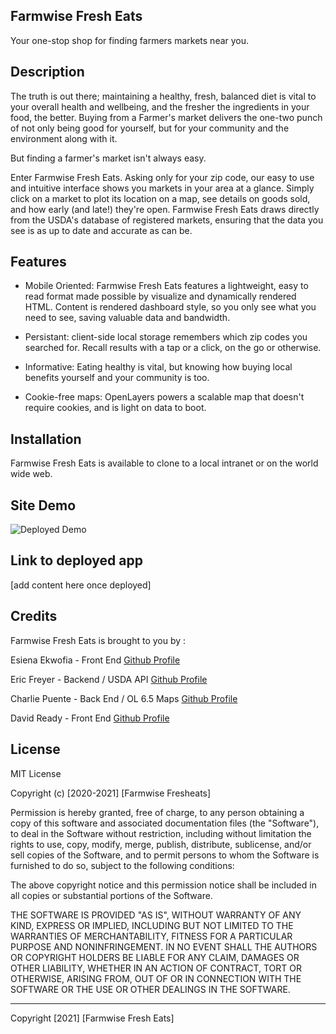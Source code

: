 
## Farmwise Fresh Eats

Your one-stop shop for finding farmers markets near you. 

## Description

The truth is out there; maintaining a healthy, fresh, balanced diet is vital to your overall health and wellbeing, and the fresher the ingredients in your food, the better. Buying from a Farmer's market delivers the one-two punch of not only being good for yourself, but for your community and the environment along with it. 

But finding a farmer's market isn't always easy. 

Enter Farmwise Fresh Eats. Asking only for your zip code, our easy to use and intuitive interface shows you markets in your area at a glance. Simply click on a market to plot its location on a map, see details on goods sold, and how early (and late!) they're open. Farmwise Fresh Eats draws directly from the USDA's database of registered markets, ensuring that the data you see is as up to date and accurate as can be. 

## Features

- Mobile Oriented: Farmwise Fresh Eats features a lightweight, easy to read format made possible by visualize and dynamically rendered HTML. Content is rendered dashboard style, so you only see what you need to see, saving valuable data and bandwidth.

- Persistant: client-side local storage remembers which zip codes you searched for. Recall results with a tap or a click, on the go or otherwise. 

- Informative: Eating healthy is vital, but knowing how buying local benefits yourself and your community is too. 

- Cookie-free maps: OpenLayers powers a scalable map that doesn't require cookies, and is light on data to boot.

## Installation 

Farmwise Fresh Eats is available to clone to a local intranet or on the world wide web. 

## Site Demo

![Deployed Demo](Images/pageDemo.gif)

## Link to deployed app

[add content here once deployed]

## Credits

Farmwise Fresh Eats is brought to you by : 

Esiena Ekwofia - Front End [Github Profile](https://github.com/itz-essie)

Eric Freyer - Backend / USDA API [Github Profile](https://github.com/ericfreyer)

Charlie Puente - Back End / OL 6.5 Maps [Github Profile](https://github.com/puentebravo)

David Ready - Front End [Github Profile](https://github.com/dave-ready)

## License 

MIT License

Copyright (c) [2020-2021] [Farmwise Fresheats]

Permission is hereby granted, free of charge, to any person obtaining a copy
of this software and associated documentation files (the "Software"), to deal
in the Software without restriction, including without limitation the rights
to use, copy, modify, merge, publish, distribute, sublicense, and/or sell
copies of the Software, and to permit persons to whom the Software is
furnished to do so, subject to the following conditions:

The above copyright notice and this permission notice shall be included in all
copies or substantial portions of the Software.

THE SOFTWARE IS PROVIDED "AS IS", WITHOUT WARRANTY OF ANY KIND, EXPRESS OR
IMPLIED, INCLUDING BUT NOT LIMITED TO THE WARRANTIES OF MERCHANTABILITY,
FITNESS FOR A PARTICULAR PURPOSE AND NONINFRINGEMENT. IN NO EVENT SHALL THE
AUTHORS OR COPYRIGHT HOLDERS BE LIABLE FOR ANY CLAIM, DAMAGES OR OTHER
LIABILITY, WHETHER IN AN ACTION OF CONTRACT, TORT OR OTHERWISE, ARISING FROM,
OUT OF OR IN CONNECTION WITH THE SOFTWARE OR THE USE OR OTHER DEALINGS IN THE
SOFTWARE.

-------
Copyright [2021] [Farmwise Fresh Eats]

